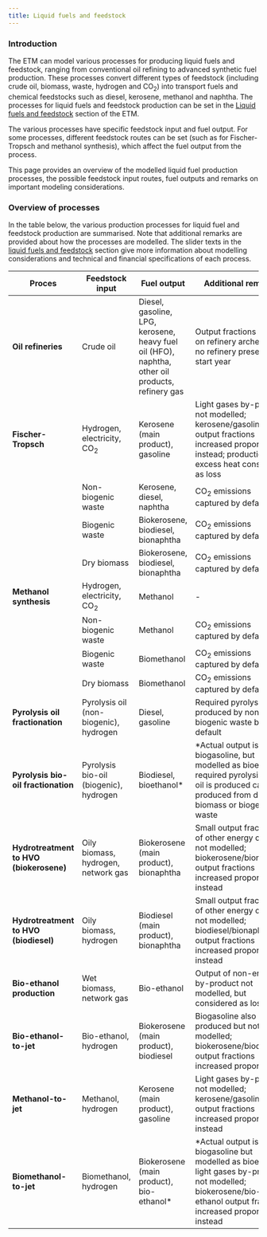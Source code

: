 ```yaml
---
title: Liquid fuels and feedstock
---
```


### Introduction

The ETM can model various processes for producing liquid fuels and feedstock, ranging from conventional oil refining to advanced synthetic fuel production. These processes convert different types of feedstock (including crude oil, biomass, waste, hydrogen and CO<sub>2</sub>) into transport fuels and chemical feedstocks such as diesel, kerosene, methanol and naphtha. The processes for liquid fuels and feedstock production can be set in the [Liquid fuels and feedstock](https://energytransitionmodel.com/scenario/supply/fuel_production/overview) section of the ETM. 

The various processes have specific feedstock input and fuel output. For some processes, different feedstock routes can be set (such as for Fischer-Tropsch and methanol synthesis), which affect the fuel output from the process.

This page provides an overview of the modelled liquid fuel production processes, the possible feedstock input routes, fuel outputs and remarks on important modeling considerations.

### Overview of processes
In the table below, the various production processes for liquid fuel and feedstock production are summarised. Note that additional remarks are provided about how the processes are modelled. The slider texts in the [liquid fuels and feedstock](https://energytransitionmodel.com/scenario/supply/fuel_production/overview) section give more information about modelling considerations and technical and financial specifications of each process. 

| Proces | Feedstock input | Fuel output | Additional remarks|
|--------|------------|--------------|-------------------|
| **Oil refineries** | Crude oil | Diesel, gasoline, LPG, kerosene, heavy fuel oil (HFO), naphtha, other oil products, refinery gas | Output fractions based on refinery archetype if no refinery present in start year |
| **Fischer-Tropsch** | Hydrogen, electricity, CO<sub>2</sub> | Kerosene (main product), gasoline | Light gases by-product not modelled; kerosene/gasoline output fractions increased proportionally instead; production of excess heat considered as loss |
| | Non-biogenic waste | Kerosene, diesel, naphtha | CO<sub>2</sub> emissions captured by default |
| | Biogenic waste | Biokerosene, biodiesel, bionaphtha | CO<sub>2</sub> emissions captured by default|
| | Dry biomass | Biokerosene, biodiesel, bionaphtha | CO<sub>2</sub> emissions captured by default|
| **Methanol synthesis** | Hydrogen, electricity, CO<sub>2</sub> | Methanol | - |
|  | Non-biogenic waste | Methanol | CO<sub>2</sub> emissions captured by default |
| | Biogenic waste | Biomethanol | CO<sub>2</sub> emissions captured by default|
| | Dry biomass | Biomethanol | CO<sub>2</sub> emissions captured by default|
| **Pyrolysis oil fractionation** | Pyrolysis oil (non-biogenic), hydrogen | Diesel, gasoline | Required pyrolys oil is produced by non-biogenic waste by default |
| **Pyrolysis bio-oil fractionation** | Pyrolysis bio-oil (biogenic), hydrogen | Biodiesel, bioethanol* | *Actual output is biogasoline, but modelled as bioethanol; required pyrolysis bio-oil is produced can be produced from dry biomass or biogenic waste |
| **Hydrotreatment to HVO (biokerosene)** | Oily biomass, hydrogen, network gas | Biokerosene (main product), bionaphtha | Small output fractions of other energy carriers not modelled; biokerosene/bionaphtha output fractions increased proportionally instead |
| **Hydrotreatment to HVO (biodiesel)** | Oily biomass, hydrogen | Biodiesel (main product), bionaphtha | Small output fractions of other energy carriers not modelled; biodiesel/bionaphtha output fractions increased proportionally instead |
| **Bio-ethanol production** | Wet biomass, network gas | Bio-ethanol | Output of non-energy by-product not modelled, but considered as loss |
| **Bio-ethanol-to-jet** | Bio-ethanol, hydrogen | Biokerosene (main product), biodiesel | Biogasoline also produced but not modelled; biokerosene/biodiesel output fractions increased proportionally |
| **Methanol-to-jet** | Methanol, hydrogen | Kerosene (main product), gasoline | Light gases by-product not modelled; kerosene/gasoline output fractions increased proportionally instead |
| **Biomethanol-to-jet** | Biomethanol, hydrogen | Biokerosene (main product), bio-ethanol* | *Actual output is biogasoline but modelled as bioethanol; light gases by-product not modelled; biokerosene/bio-ethanol output fractions increased proportionally instead |
